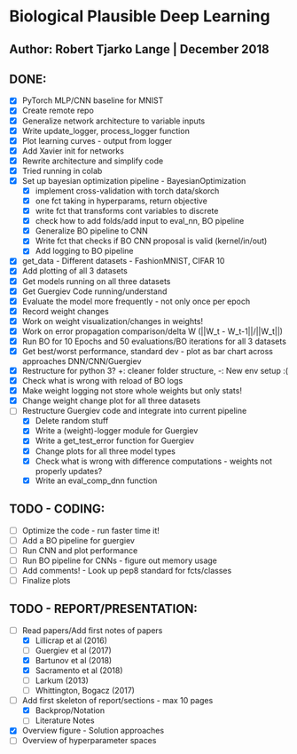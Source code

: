 # Biological Plausible Deep Learning
## Author: Robert Tjarko Lange | December 2018

## DONE:

* [x] PyTorch MLP/CNN baseline for MNIST
* [x] Create remote repo
* [x] Generalize network architecture to variable inputs
* [x] Write update_logger, process_logger function
* [x] Plot learning curves - output from logger
* [x] Add Xavier init for networks
* [x] Rewrite architecture and simplify code
* [x] Tried running in colab
* [x] Set up bayesian optimization pipeline - BayesianOptimization
    * [x] implement cross-validation with torch data/skorch
    * [x] one fct taking in hyperparams, return objective
    * [x] write fct that transforms cont variables to discrete
    * [x] check how to add folds/add input to eval_nn, BO pipeline
 	* [x] Generalize BO pipeline to CNN
    * [x] Write fct that checks if BO CNN proposal is valid (kernel/in/out)
    * [x] Add logging to BO pipeline
* [x] get_data - Different datasets - FashionMNIST, CIFAR 10
* [x] Add plotting of all 3 datasets
* [x] Get models running on all three datasets
* [x] Get Guergiev Code running/understand
* [x] Evaluate the model more frequently - not only once per epoch
* [x] Record weight changes
* [x] Work on weight visualization/changes in weights!
* [x] Work on error propagation comparison/delta W (||W_t - W_t-1||/||W_t||)
* [x] Run BO for 10 Epochs and 50 evaluations/BO iterations for all 3 datasets
* [x] Get best/worst performance, standard dev - plot as bar chart across approaches DNN/CNN/Guergiev
* [x] Restructure for python 3? +: cleaner folder structure, -: New env setup :(
* [x] Check what is wrong with reload of BO logs
* [x] Make weight logging not store whole weights but only stats!
* [x] Change weight change plot for all three datasets
* [ ] Restructure Guergiev code and integrate into current pipeline
    * [x] Delete random stuff
    * [x] Write a (weight)-logger module for Guergiev
    * [x] Write a get_test_error function for Guergiev
    * [x] Change plots for all three model types
    * [x] Check what is wrong with difference computations - weights not properly updates?
    * [x] Write an eval_comp_dnn function

## TODO - CODING:

* [ ] Optimize the code - run faster time it!
* [ ] Add a BO pipeline for guergiev
* [ ] Run CNN and plot performance
* [ ] Run BO pipeline for CNNs - figure out memory usage
* [ ] Add comments! - Look up pep8 standard for fcts/classes
* [ ] Finalize plots

## TODO - REPORT/PRESENTATION:

* [ ] Read papers/Add first notes of papers
    * [x] Lillicrap et al (2016)
    * [ ] Guergiev et al (2017)
    * [x] Bartunov et al (2018)
    * [x] Sacramento et al (2018)
    * [ ] Larkum (2013)
    * [ ] Whittington, Bogacz (2017)
* [ ] Add first skeleton of report/sections - max 10 pages
    * [x] Backprop/Notation
    * [ ] Literature Notes
* [x] Overview figure - Solution approaches
* [ ] Overview of hyperparameter spaces
